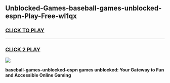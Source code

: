 
## Unblocked-Games-baseball-games-unblocked-espn-Play-Free-wl1qx
<h3>
<a href="https://premium76.site?title=baseball-games-unblocked-espn&ref=23A">CLICK TO PLAY</a></h3>
<hr>

<h3>
<a href="https://premium76.site?title=baseball-games-unblocked-espn&ref=23A">CLICK 2 PLAY</a>
  
</h3>

<a href="https://premium76.site?title=baseball-games-unblocked-espn&ref=23A"><img src="https://clearcache.store/games.png"></a>


**baseball-games-unblocked-espn games unblocked: Your Gateway to Fun and Accessible Online Gaming**
